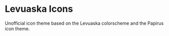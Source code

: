 # Levuaska Icons

Unofficial icon theme based on the Levuaska colorscheme and the Papirus icon theme.

